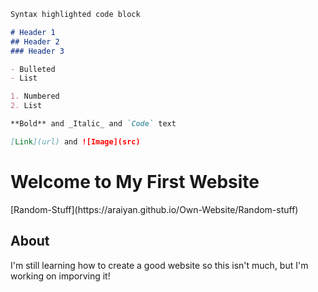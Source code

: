 ```markdown
Syntax highlighted code block

# Header 1
## Header 2
### Header 3

- Bulleted
- List

1. Numbered
2. List

**Bold** and _Italic_ and `Code` text

[Link](url) and ![Image](src)
```

<head>
<h1> Welcome to My First Website </h1>
</head>
<body>
[Random-Stuff](https://araiyan.github.io/Own-Website/Random-stuff) </li>

  <br>
  <h2>About</h2>
  <p>I'm still learning how to create a good website so this isn't much, but I'm working on imporving it!</p>
</body>
